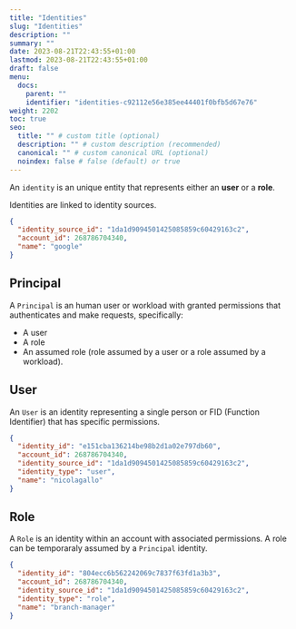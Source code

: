 ```yaml
---
title: "Identities"
slug: "Identities"
description: ""
summary: ""
date: 2023-08-21T22:43:55+01:00
lastmod: 2023-08-21T22:43:55+01:00
draft: false
menu:
  docs:
    parent: ""
    identifier: "identities-c92112e56e385ee44401f0bfb5d67e76"
weight: 2202
toc: true
seo:
  title: "" # custom title (optional)
  description: "" # custom description (recommended)
  canonical: "" # custom canonical URL (optional)
  noindex: false # false (default) or true
---
```


An `identity` is an unique entity that represents either an **user** or a **role**.

Identities are linked to identity sources.

```json
{
  "identity_source_id": "1da1d9094501425085859c60429163c2",
  "account_id": 268786704340,
  "name": "google"
}
```

## Principal

A `Principal` is an human user or workload with granted permissions that authenticates and make requests, specifically:

- A user
- A role
- An assumed role (role assumed by a user or a role assumed by a workload).

## User

An `User` is an identity representing a single person or FID (Function Identifier) that has specific permissions.

```json
{
  "identity_id": "e151cba136214be98b2d1a02e797db60",
  "account_id": 268786704340,
  "identity_source_id": "1da1d9094501425085859c60429163c2",
  "identity_type": "user",
  "name": "nicolagallo"
}
```

## Role

A `Role` is an identity within an account with associated permissions.
A role can be temporaraly assumed by a `Principal` identity.

```json
{
  "identity_id": "804ecc6b562242069c7837f63fd1a3b3",
  "account_id": 268786704340,
  "identity_source_id": "1da1d9094501425085859c60429163c2",
  "identity_type": "role",
  "name": "branch-manager"
}
```
